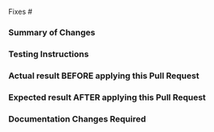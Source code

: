 Fixes #

### Summary of Changes



### Testing Instructions



### Actual result BEFORE applying this Pull Request



### Expected result AFTER applying this Pull Request



### Documentation Changes Required

